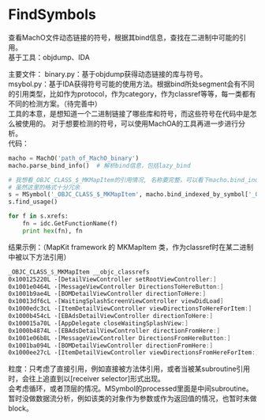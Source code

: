 # FindSymbols


查看MachO文件动态链接的符号，根据其bind信息，查找在二进制中可能的引用。  
基于工具：objdump、IDA  

主要文件：
binary.py：基于objdump获得动态链接的库与符号。  
msybol.py：基于IDA获得符号可能的使用方法。根据bind所处segment会有不同的引用类型，比如作为protocol，作为category，作为classref等等，每一类都有不同的检测方案。（待完善中）  
工具的本意，是想知道一个二进制链接了哪些库和符号，而这些符号在代码中是怎么被使用的。
对于想要检测的符号，可以使用MachOA的工具再进一步进行分析。  
代码：
```python
macho = MachO('path_of_MachO_binary')
macho.parse_bind_info()  # 解析bind信息，包括lazy_bind

# 我想看_OBJC_CLASS_$_MKMapItem的引用情况, 名称要完整，可以看下macho.bind_indexed_by_symbol的数据结构
# 虽然这里的格式十分冗余
s = MSymbol('_OBJC_CLASS_$_MKMapItem', macho.bind_indexed_by_symbol['_OBJC_CLASS_$_MKMapItem'])  
s.find_usage()

for f in s.xrefs:
    fn = idc.GetFunctionName(f)
    print hex(fn), fn

```

结果示例：（MapKit framework 的 MKMapItem 类，作为classref时在某二进制中被以下方法引用）  
```asm
_OBJC_CLASS_$_MKMapItem __objc_classrefs
0x100125220L -[DetailViewController setRootViewController:]
0x1001e0464L -[MessageViewController DirectionsToHereButton:]
0x1001b9ae4L -[BOMDetailViewController directionToHere:]
0x10013df6cL -[WaitingSplashScreenViewController viewDidLoad]
0x1000edc3cL -[ItemDetailViewController viewDirectionsToHereForItem:]
0x1000b454cL -[EBAdsDetailViewController directionToHere:]
0x100015a70L -[AppDelegate closeWaitingSplashView:]
0x1000b4874L -[EBAdsDetailViewController directionFromHere:]
0x1001e06b8L -[MessageViewController DirectionsFromHereButton:]
0x1001ba094L -[BOMDetailViewController directionFromHere:]
0x1000ee27cL -[ItemDetailViewController viewDirectionsFromHereForItem:]
```


粒度：只考虑了直接引用，例如直接被方法体引用，或者当被某subroutine引用时，会往上追直到以[receiver selector]形式出现。  
会考虑循环，或者顶层的情况。MSymbol的processed里面是中间subroutine。  
暂时没做数据流分析，例如该类的对象作为参数或作为返回值的情况，也暂时未做block。
